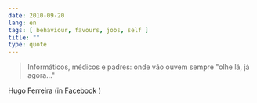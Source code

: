 ```yaml
---
date: 2010-09-20
lang: en
tags: [ behaviour, favours, jobs, self ]
title: ""
type: quote
---
```


> Informáticos, médicos e padres: onde vão ouvem sempre "olhe lá, já
> agora..."

Hugo Ferreira (in
[Facebook](https://www.facebook.com/hugocf/posts/148678991837685) )

